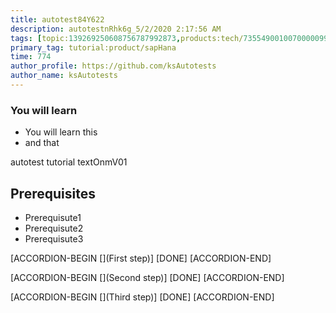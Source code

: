 ```yaml
---
title: autotest84Y622
description: autotestnRhk6g_5/2/2020 2:17:56 AM
tags: [topic:139269250608756787992873,products:tech/73554900100700000996,tutorial:experience/advanced]
primary_tag: tutorial:product/sapHana
time: 774
author_profile: https://github.com/ksAutotests
author_name: ksAutotests
---
```

### You will learn
- You will learn this
- and that

autotest tutorial textOnmV01

## Prerequisites
- Prerequisute1
- Prerequisute2
- Prerequisute3

[ACCORDION-BEGIN [](First step)]
[DONE]
[ACCORDION-END]

[ACCORDION-BEGIN [](Second step)]
[DONE]
[ACCORDION-END]

[ACCORDION-BEGIN [](Third step)]
[DONE]
[ACCORDION-END]

